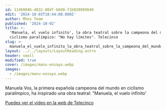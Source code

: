 ```yaml
---
id: 1146904b-d832-80df-b8d8-f1b020899640
edit: '2024-10-03T18:44:00.000Z'
author: MVos Team
published: '2024-10-02'
title: >-
  'Manuela, el vuelo infinito', la obra teatral sobre la campeona del mundo en
  ciclismo paralímpico: "No hay límites". Telecinco
slug: >-
  manuela_el_vuelo_infinito_la_obra_teatral_sobre_la_campeona_del_mundo_en_ciclismo_paralimpico_no_hay_limites_telecinco
layout: ../../layouts/LayoutReading.astro
header: small
modified: true
cover: /images/manu-ensayo.webp
images:
  - /images/manu-ensayo.webp
---
```


Manuela Vos, la primera española campeona del mundo en ciclismo paralímpico, ha inspirado una obra teatral: "Manuela, el vuelo infinito’


[Puedes ver el video en la web de Telecinco](https://www.telecinco.es/noticias/cultura/20241002/manuela-vos-campeona-mundial-ciclismo-paralimpico-obra-teatro-madrid-accidente-vida_18_013613366.html)


<figure><img src="/images/manu-ensayo.webp" alt=""><figcaption align="left"></figcaption></figure>

